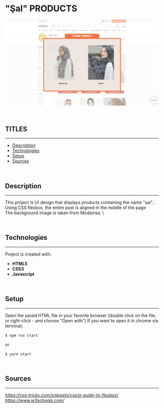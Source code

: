 # "Şal" PRODUCTS

![Products](./assets/products.png)

<br />

## **TITLES**
---
* [Description](#description)
* [Technologies](#technologies)
* [Setup](#setup)
* [Sources](#sources)

<br />

## Description
---
This project is UI design that displays products containing the name "şal".  . \
Using CSS flexbox, the entire post is aligned in the middle of the page \
The background image is taken from Modanisa. \

<br />

## Technologies
---
Project is created with:
* **HTML5**
* **CSS3**
* **Javascript**

<br />

## Setup
---
Open the saved HTML file in your favorite browser (double click on the file, or right-click - and choose "Open with")
If you want to open it in chrome via terminal;


```
$ npm run start
```
or 

```
$ yarn start
```

<br />

## Sources
---
_https://css-tricks.com/snippets/css/a-guide-to-flexbox/_ \
_https://www.w3schools.com/_
